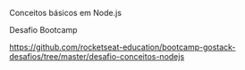 Conceitos básicos em Node.js

Desafio Bootcamp

https://github.com/rocketseat-education/bootcamp-gostack-desafios/tree/master/desafio-conceitos-nodejs
